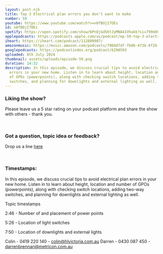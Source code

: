 ```yaml
---
layout: post.njk
title: Top 3 Electrical plan errors you don't want to make
number: 59
youtube: https://www.youtube.com/watch?v=n8fBOjI7OEs
id: n8fBOjI7OEs
spotify: https://open.spotify.com/show/6PnOjGdSKtJyMNA41Vhakk?si=799dd01ae4a748cf
applepodcasts: https://podcasts.apple.com/us/podcast/ep-59-top-3-electrical-plan-errors-you-dont-want-to-make/id1681936589?i=1000661466255
iheart: https://iheart.com/podcast/112809987/
amazonmusic: https://music.amazon.com/podcasts/7004d7d7-fb06-473b-8f26-8ce9992cac11
googlepodcasts: https://podcastindex.org/podcast/6298593
uploaded: 8th July 2024
thumbnail: assets/uploads/episode-59.png
duration: 14:32
description: In this episode, we discuss crucial tips to avoid electrical plan
  errors in your new home. Listen in to learn about height, location and number
  of GPOs (powerpoints), along with checking switch locations, adding two-way
  switches, and planning for downlights and external lighting as well.
---
```

### Liking the show?

Please leave us a 5 star rating on your podcast platform and share the show with others - thank you.

<br>

### Got a question, topic idea or feedback?

Drop us a line <a href="/contact" id="contact-us" target="_blank">here</a>

<br>

### Timestamps:

In this episode, we discuss crucial tips to avoid electrical plan errors in your new home. Listen in to learn about height, location and number of GPOs (powerpoints), along with checking switch locations, adding two-way switches, and planning for downlights and external lighting as well.

Topic timestamps

2:46 - Number of and placement of power points 

5:26 - Location of light switches 

7:50 - Location of downlights and external lights 

Colin - 0419 220 140 - colin@hlvictoria.com.au
Darren - 0430 087 450 - darrenbrennan@metricon.com.au